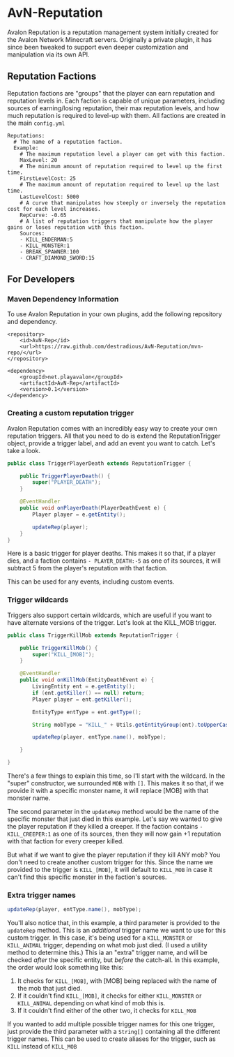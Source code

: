 # AvN-Reputation
Avalon Reputation is a reputation management system initially created for the Avalon Network Minecraft servers. Originally a private plugin, it has since been tweaked to support even deeper customization and manipulation via its own API. 

## Reputation Factions
Reputation factions are "groups" that the player can earn reputation and reputation levels in. Each faction is capable of unique parameters, including sources of earning/losing reputation, their max reputation levels, and how much reputation is required to level-up with them. All factions are created in the main `config.yml`
```
Reputations:
  # The name of a reputation faction.
  Example:
    # The maximum reputation level a player can get with this faction.
    MaxLevel: 20
    # The minimum amount of reputation required to level up the first time.
    FirstLevelCost: 25
    # The maximum amount of reputation required to level up the last time.
    LastLevelCost: 5000
    # A curve that manipulates how steeply or inversely the reputation cost for each level increases.
    RepCurve: -0.65
    # A list of reputation triggers that manipulate how the player gains or loses reputation with this faction.
    Sources:
    - KILL_ENDERMAN:5
    - KILL_MONSTER:1
    - BREAK_SPAWNER:100
    - CRAFT_DIAMOND_SWORD:15
```

## For Developers

### Maven Dependency Information
To use Avalon Reputation in your own plugins, add the following repository and dependency.

```
<repository>
    <id>AvN-Rep</id>
    <url>https://raw.github.com/destradious/AvN-Reputation/mvn-repo/</url>
</repository>
```
```
<dependency>
    <groupId>net.playavalon</groupId>
    <artifactId>AvN-Rep</artifactId>
    <version>0.1</version>
</dependency>
```

### Creating a custom reputation trigger
Avalon Reputation comes with an incredibly easy way to create your own reputation triggers. All that you need to do is extend the ReputationTrigger object, provide a trigger label, and add an event you want to catch. Let's take a look.

```java
public class TriggerPlayerDeath extends ReputationTrigger {

    public TriggerPlayerDeath() {
        super("PLAYER_DEATH");
    }

    @EventHandler
    public void onPlayerDeath(PlayerDeathEvent e) {
        Player player = e.getEntity();

        updateRep(player);
    }
}
```
Here is a basic trigger for player deaths. This makes it so that, if a player dies, and a faction contains `- PLAYER_DEATH:-5` as one of its sources, it will subtract 5 from the player's reputation with that faction.

This can be used for any events, including custom events. 

### Trigger wildcards
Triggers also support certain wildcards, which are useful if you want to have alternate versions of the trigger. Let's look at the KILL_MOB trigger.
```java
public class TriggerKillMob extends ReputationTrigger {

    public TriggerKillMob() {
        super("KILL_[MOB]");
    }

    @EventHandler
    public void onKillMob(EntityDeathEvent e) {
        LivingEntity ent = e.getEntity();
        if (ent.getKiller() == null) return;
        Player player = ent.getKiller();

        EntityType entType = ent.getType();

        String mobType = "KILL_" + Utils.getEntityGroup(ent).toUpperCase();

        updateRep(player, entType.name(), mobType);

    }

}
```
There's a few things to explain this time, so I'll start with the wildcard. In the "super" constructor, we surrounded `MOB` with `[]`. This makes it so that, if we provide it with a specific monster name, it will replace \[MOB\] with that monster name. 

The second parameter in the `updateRep` method would be the name of the specific monster that just died in this example. Let's say we wanted to give the player reputation if they killed a creeper. If the faction contains `- KILL_CREEPER:1` as one of its sources, then they will now gain +1 reputation with that faction for every creeper killed.

But what if we want to give the player reputation if they kill ANY mob? You don't need to create another custom trigger for this. Since the name we provided to the trigger is `KILL_[MOB]`, it will default to `KILL_MOB` in case it can't find this specific monster in the faction's sources.

### Extra trigger names

```java
updateRep(player, entType.name(), mobType);
```

You'll also notice that, in this example, a third parameter is provided to the `updateRep` method. This is an *additional* trigger name we want to use for this custom trigger. In this case, it's being used for a `KILL_MONSTER` or `KILL_ANIMAL` trigger, depending on what mob just died. (I used a utility method to determine this.) This ia an "extra" trigger name, and will be checked *after* the specific entity, but *before* the catch-all. In this example, the order would look something like this:
1. It checks for `KILL_[MOB]`, with \[MOB\] being replaced with the name of the mob that just died.
2. If it couldn't find `KILL_[MOB]`, it checks for either `KILL_MONSTER` or `KILL_ANIMAL` depending on what kind of mob this is.
3. If it couldn't find either of the other two, it checks for `KILL_MOB`

If you wanted to add multiple possible trigger names for this one trigger, just provide the third parameter with a `String[]` containing all the different trigger names. This can be used to create aliases for the trigger, such as `KILL` instead of `KILL_MOB`
